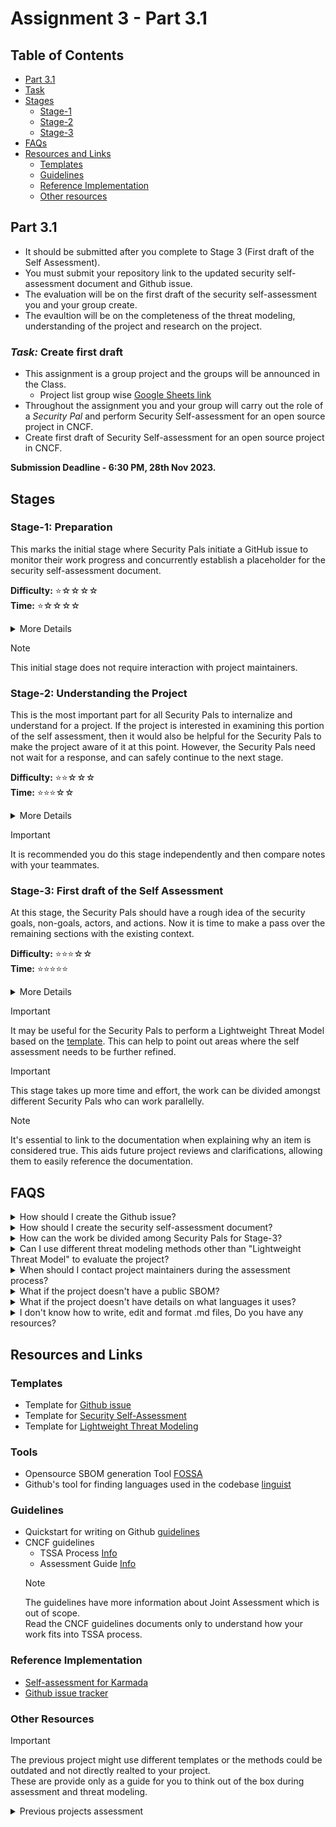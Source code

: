 # Assignment 3 - Part 3.1
## Table of Contents

- [Part 3.1](#part-31)
- [Task](#task-create-first-draft)
- [Stages](#stages)
  - [Stage-1](#stage-1-preparation)
  - [Stage-2](#stage-2-understanding-the-project)
  - [Stage-3](#stage-3-first-draft-of-the-self-assessment)
- [FAQs](#faqs)
- [Resources and Links](#resources-and-links)
  - [Templates](#templates)
  - [Guidelines](#guidelines)
  - [Reference Implementation](#reference-implementation)
  - [Other resources](#other-resources)

## Part 3.1
- It should be submitted after you complete to Stage 3 (First draft of the Self Assessment).
- You must submit your repository link to the updated security self-assessment document and Github issue.
- The evaluation will be on the first draft of the security self-assessment you and your group create.
- The evaultion will be on the completeness of the threat modeling, understanding of the project and research on the project.

### *Task:* Create first draft
- This assignment is a group project and the groups will be announced in the Class.
  - Project list group wise [Google Sheets link](https://docs.google.com/spreadsheets/d/1Ptk-5WuY9kG5gNONQ8X4Tn57V6LiWvET2wnOYw_KFyU/edit?usp=sharing)
- Throughout the assignment you and your group will carry out the role of a *Security Pal* and perform Security Self-assessment for an open source project in CNCF.
- Create first draft of Security Self-assessment for an open source project in CNCF.

**Submission Deadline - 6:30 PM, 28th Nov 2023.**

## Stages
### Stage-1: **Preparation**
This marks the initial stage where Security Pals initiate a GitHub issue to monitor their work progress and concurrently 
establish a placeholder for the security self-assessment document.<br>

**Difficulty:** ⭐️☆☆☆☆ <br>
**Time:** ⭐️☆☆☆☆ <br>

<details>
<summary> More Details </summary>

- Create a GitHub issue:
  - Create a Github issue in [Course TAG-Security](https://github.com/Rana-KV/tag-security) Github repository to initiate the process.
  - Update the information in the Github issue.<br>

- Review the Project Information:
  - Review available project information and documentation.
  - This includes prior KubeCon talks, webpages, project documentation, etc.<br>

- Create draft security self-assessment document:
  - Fork the CNCF TAG-Security repository.
  - Create a new folder for your project in the assessments/projects folder.  
  - Create a draft document for the security self assessment in your project folder.
  - This document includes metadata details and placeholders for all sections.
  - Update the Metadata section of the document.<br>
</details>

> [!NOTE]
> This initial stage does not require interaction with project maintainers.

### Stage-2: **Understanding the Project**
This is the most important part for all Security Pals to internalize and understand for a project.
If the project is interested in examining this portion of the self assessment, then it would also be
helpful for the Security Pals to make the project aware of it at this point. However, the Security
Pals need not wait for a response, and can safely continue to the next stage.<br>

**Difficulty:** ⭐️⭐️☆☆☆ <br>
**Time:** ⭐️⭐️⭐️☆☆ <br>

<details>
<summary> More Details </summary>

- Security Pals must understand the overall project at a sufficient level of details like:
  - Project functionality and typical usage.
  - Roles of involved parties (e.g., sidecar, central server, maintainers).
  - Actions performed (e.g., data collection, query language, software release).
  - Project's goals (e.g., access control, software source control).
  - Project's non-goals (e.g., preventing insider data leaks).
- Complete the following in the Overview section of the self assessment document:
  - About Project
  - Background
  - Actors
  - Actions
  - Goals
  - Non-Goals

</details>

> [!IMPORTANT]
> It is recommended you do this stage independently and then compare notes with your teammates. 

### Stage-3: **First draft of the Self Assessment**
At this stage, the Security Pals should have a rough idea of the security goals, non-goals, actors, and actions. 
Now it is time to make a pass over the remaining sections with the existing context.<br>

**Difficulty:** ⭐️⭐️⭐️☆☆ <br>
**Time:** ⭐️⭐️⭐️⭐️⭐️ <br>

<details>
<summary> More Details </summary>

- Complete the following sections in the self assessment document:
  - Self assessment use
  - Security functions and features
  - Project compliance
  - Secure development practices
  - Security issue resolution
  - Appendix

</details>

> [!IMPORTANT]
> It may be useful for the Security Pals to perform a Lightweight Threat Model based on the
[template](https://docs.google.com/document/d/1tuGtKrjcreDFlHcXYCTjLvy3mjyamdQzwCZr6uqFcR4/edit#heading=h.w0tawqz3390z). 
This can help to point out areas where the self assessment needs to be further refined.

> [!IMPORTANT]
> This stage takes up more time and effort, the work can be divided amongst different Security Pals who can work parallelly.

> [!NOTE]
> It's essential to link to the documentation when explaining why an item is considered true.
> This aids future project reviews and clarifications, allowing them to easily reference the documentation.

## FAQS
<details>
<summary> How should I create the Github issue? </summary>

  - Use the template of provided in the **Resources and Links** section to create the Github issue.

</details>

<details>
<summary> How should I create the security self-assessment document? </summary>

  - Use the template of provided in the **Resources and Links** section to create the security self-assessment document.

</details>


<details>
<summary> How can the work be divided among Security Pals for Stage-3? </summary>

  - For instance, one Security Pal could focus on Project Compliance and Secure Development, another could handle Self-assessment use and Security functions and features, and a third could complete the Appendix.

</details>

<details>
<summary> Can I use different threat modeling methods other than "Lightweight Threat Model" to evaluate the project? </summary>

  - Yes, you can use STRIDE, PASTA or anyother suitable threat modeling techniques. But make sure you document it properly and the analysis has to be holistic. 

</details>

<details>
<summary> When should I contact project maintainers during the assessment process? </summary>

  - Reach out to project maintainers as soon as you have a good first draft document. 

</details>

<details>
<summary> What if the project doesn't have a public SBOM? </summary>

  - You can use opensource SBOM tools to generate the SBOM for the project codebase and use it in your document. One of the common opensource SBOM generator is provided in the **Resources and Links** section.

</details>

<details>
<summary> What if the project doesn't have details on what languages it uses? </summary>

  - You can use Github's tool for finding languages used in the codebase and use it in your document. Tool link is provided in the **Resources and Links** section.

</details>

<details>
<summary> I don't know how to write, edit and format .md files, Do you have any resources? </summary>

  - There are many resources online to help you with it. You can use Github guidelines for writing, editing and formating on .md files. Link is provided in the **Resources and Links** section.

> [!IMPORTANT]
> The quality of the assessment is more important than the asthetics and presentation.
> The document should be readable properly formatted but has content you create is of more value.

</details>

## Resources and Links

### Templates

- Template for [Github issue](/Samples/Github_issue.txt)
- Template for [Security Self-Assessment](/Samples/self-assessment.md)
- Template for [Lightweight Threat Modeling](https://docs.google.com/document/d/1tuGtKrjcreDFlHcXYCTjLvy3mjyamdQzwCZr6uqFcR4/edit#heading=h.w0tawqz3390z)

### Tools
- Opensource SBOM generation Tool [FOSSA](https://app.fossa.com/)
- Github's tool for finding languages used in the codebase [linguist](https://github.com/github-linguist/linguist)

### Guidelines
- Quickstart for writing on Github [guidelines](https://docs.github.com/en/get-started/writing-on-github/getting-started-with-writing-and-formatting-on-github/quickstart-for-writing-on-github)
- CNCF guidelines
  - TSSA Process [Info](https://github.com/cncf/tag-security/tree/main/assessments)
  - Assessment Guide [Info](https://github.com/cncf/tag-security/tree/main/assessments/guide)
  > [!NOTE]
  > The guidelines have more information about Joint Assessment which is out of scope.<br>
  > Read the CNCF guidelines documents only to understand how your work fits into TSSA process.

### Reference Implementation
- [Self-assessment for Karmada](https://github.com/Rana-KV/tag-security/blob/main/assessments/projects/karmada/self-assessment.md)
- [Github issue tracker](https://github.com/cncf/tag-security/issues/1112)

### Other Resources

> [!IMPORTANT]
> The previous project might use different templates or the methods could be outdated and not directly realted to your project.<br>
> These are provide only as a guide for you to think out of the box during assessment and threat modeling.

<details>
<summary> Previous projects assessment </summary>
  
  - [in-toto security self-assessment](https://github.com/Rana-KV/tag-security/blob/main/assessments/projects/in-toto/self-assessment.md)
  - [Flux Multi-tenancy Security Self-assessment](https://docs.google.com/document/d/1SluYVDuq-egSTurcnrVRMJw6ecSV65Qtgi10T4WHyYs/edit#heading=h.1tct6t54k4bs)
  - [Flux Multitenancy: Lightweight Threat Modelling Recommendations](https://docs.google.com/document/d/1Ruf3VNmdJyvp5bgiu3rjhNDEZx3zK4Ui6BIonkHwl_E/edit#heading=h.s2vhbyeeeqni)
  - [Flagger Security Self-Assessment](https://docs.google.com/document/d/1bdsWHT1L403ss1meMF6zR1G4hUy2qLtIi8I-IMKEMmM/edit#heading=h.e3ph7yi8m6k)
  - [Flatcar Container Linux Self-Assessment](https://docs.google.com/document/d/1rj9HpBLskgc1FUt1LEeXmMGXdHVEY6qeQt1yocBLmi8/edit#heading=h.20c78dkf8ou0)
  - [KubeEdge Security Self-Assessment](https://github.com/kubeedge/community/blob/master/sig-security/self-assessment.md)
  - [Cloud Native Buildpacks Security Assessment](https://github.com/cncf/tag-security/blob/main/assessments/projects/buildpacks/self-assessment.md)
  - [Cluster API Security Self-Assessment](https://github.com/kubernetes/sig-security/blob/main/sig-security-assessments/cluster-api/self-assessment.md)
  - [Kyverno Security Self Assessment](https://github.com/kyverno/tag-security/blob/kyverno-self-assessment/assessments/projects/kyverno/self-assessment.md#self-assessment-use)
  - [Harbor Project Self Assessment](https://github.com/Rana-KV/tag-security/blob/main/assessments/projects/harbor/self-assessment.md#intended-use)
  - [OPA security self-assessment](https://github.com/cncf/tag-security/blob/main/assessments/projects/opa/self-assessment.md)
  - [Pixie Security Self Assessment](https://github.com/Rana-KV/tag-security/blob/main/assessments/projects/pixie/self-assessment.md)
  - [Keycloak Project](https://github.com/Rana-KV/tag-security/blob/main/assessments/projects/keycloak/self-assessment.md)
</details>
